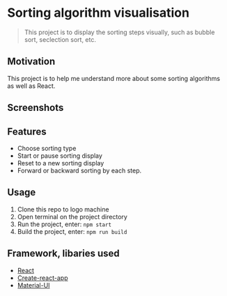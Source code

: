 # Sorting algorithm visualisation
> This project is to display the sorting steps visually, such as bubble sort, seclection sort, etc.

## Motivation
This project is to help me understand more about some sorting algorithms as well as React. 

## Screenshots
## Features
* Choose sorting type
* Start or pause sorting display
* Reset to a new sorting display
* Forward or backward sorting by each step.
## Usage
1. Clone this repo to logo machine
2. Open terminal on the project directory
3. Run the project, enter: `npm start`
4. Build the project, enter: `npm run build`

## Framework, libaries used
* [React](https://reactjs.org/)
* [Create-react-app](https://create-react-app.dev/)
* [Material-UI](https://material-ui.com/)
  
